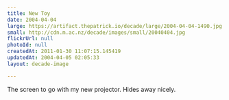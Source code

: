 ```yaml
---
title: New Toy
date: 2004-04-04
large: https://artifact.thepatrick.io/decade/large/2004-04-04-1490.jpg
small: http://cdn.m.ac.nz/decade/images/small/20040404.jpg
flickrUrl: null
photoId: null
createdAt: 2011-01-30 11:07:15.145419
updatedAt: 2004-04-05 02:05:33
layout: decade-image

---
```

The screen to go with my new projector. Hides away nicely.
